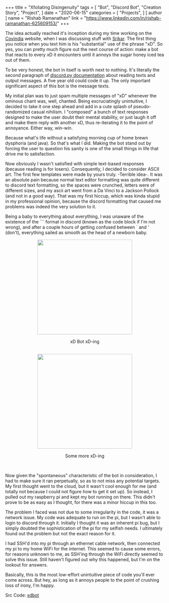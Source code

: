 +++
title = "Xfoliating Disingenuity"
tags = [
    "Bot",
    "Discord Bot",
    "Creation Story",
    "Project",
]
date = "2020-06-15"
categories = [
    "Projects",
]
[ author ]
  name = "Rishab Ramanathan"
  link = "https://www.linkedin.com/in/rishab-ramanathan-625609153/"
+++

<style>
.image-center{
	display: block;
	margin-left: auto;
	margin-right: auto;
}
</style>

The idea actually reached it's inception during my time working on the [Covindia](https://covindia.com) website, when I was discussing stuff with [Srikar](https://github.com/AnantaSrikar). The first thing you notice when you text him is his "substantial" use of the phrase "xD". So yes, you can pretty much figure out the next course of action: make a bot that reacts to every xD it encounters until it annoys the sugar honey iced tea out of them.

To be very honest, the bot in itself is worth next to nothing. It's literally the second paragraph of [discord.py documentation](https://discordpy.readthedocs.io/en/latest/) about reading texts and output messages. A five year old could code it up. The only important significant aspect of this bot is the message texts.

My initial plan was to just spam multiple messages of "xD" whenever the ominous chant was, well, chanted. Being excruciatingly unintuitive, I decided to take it one step ahead and add in a cute splash of pseudo-randomized casual nihilism. I "composed" a bunch of text responses designed to make the user doubt their mental stability, or just laugh it off and make them reply with another xD, thus re-iterating it to the point of annoyance. Either way, win-win.

Because what's life without a satisfying morning cup of home brewn dysphoria (and java). So that's what I did. Making the bot stand out by forcing the user to question his sanity is one of the small things in life that drive me to satisfaction.

Now obviously I wasn't satisfied with simple text-based responses (because reading is for losers). Consequently, I decided to consider ASCII art. The first few templates were made by yours truly. -Terrible idea-. It was an absolute pain because normal text editor formatting was quite different to discord text formatting, so the spaces were crunched, letters were of different sizes, and my ascii art went from a Da Vinci to a Jackson Pollock (and not in a good way). That was my first hiccup, which was kinda stupid in my professional opinion, because the discord formatting that caused me problems was indeed the very solution to it.

Being a baby to everything about everything, I was unaware of the existence of the \`\`\` format in discord (known as the code block if I'm not wrong), and after a couple hours of getting confused between \` and ' (don't), everything sailed as smooth as the head of a newborn baby.

<img src="/img/blog-images/xfoliating_disingenuity/XDBot_0.jpg" width="300vw;" style="max-width: 400px;" class="image-center">
<p style="text-align: center">xD Bot xD-ing</p> <br>

<img src="/img/blog-images/xfoliating_disingenuity/XDBot_1.jpg" width="300vw;" style="max-width: 400px;" class="image-center">
<p style="text-align: center">Some more xD-ing</p> <br>

Now given the "spontaneous" characteristic of the bot in consideration, I had to make sure it ran perpetually, so as to not miss any potential targets. My first thought went to the cloud, but it wasn't cool enough for me (and totally not because I could not figure how to get it set up). So instead, I pulled out my raspberry pi and kept my bot running on there. This didn't prove to be as easy as I thought, for there was a minor hiccup in this too.

The problem I faced was not due to some irregularity in the code, it was a network issue. My code was adequate to run on the pi, but I wasn't able to login to discord through it. Initially I thought it was an inherent pi bug, but I simply doubted the sophistication of the pi for my selfish needs. I ultimately found out the problem but not the exact reason for it.

I had SSH'd into my pi through an ethernet cable network, then connected my pi to my home WiFi for the internet. This seemed to cause some errors, for reasons unknown to me, as SSH'ing through the WiFi directly seemed to solve this issue. Still haven't figured out why this happened, but I'm on the lookout for answers.

Basically, this is the most low-effort unintuitive piece of code you'll ever come across. But hey, as long as it annoys people to the point of crushing loss of irony, I'm happy.

Src Code: [xdbot](https://github.com/wonder-coconut/xdbot)
